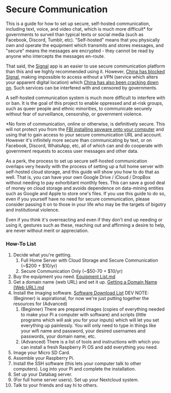 # __Secure Communication__

This is a guide for how to set up secure, self-hosted communication, including text, voice, and video chat, which is much more difficult\* for governments to surveil than typical texts or social media (such as Facebook, Discord, Tumblr, etc). "Self-hosted" means that you physically own and operate the equipment which transmits and stores messages, and "secure" means the messages are encrypted - they cannot be read by anyone who intercepts the messages en-route. 

That said, the [Signal](https://signal.org/download/) app is an easier to use secure communication platform than this and we highly recommended using it. However, [China has blocked Signal](https://www.techradar.com/news/china-blocks-signal-heres-what-you-need-to-know), making impossible to access without a VPN (service which alters your apparent digital location) which [China has also been cracking down on](https://www.farwestchina.com/tips/best-vpn-for-china/). Such services can be interfered with and censored by governments.

A self-hosted communication system is much more difficult to interfere with or ban. It is the goal of this project to enable oppressed and at-risk groups, such as queer people and ethnic minorities, to communicate securely without fear of surveillance, censorship, or government violence. 

\*No form of communication, online or otherwise, is definitively secure. This will not protect you from the [FBI installing spyware onto your computer](https://www.nbcnews.com/id/wbna3341694) and using that to gain access to your secure communication URL and account. However it's infinitely more secure than communicating by text, or on Facebook, Discord, WhatsApp, etc, all of which can and do cooperate with government requests to access user messages and other data.

As a perk, the process to set up secure self-hosted communication overlaps very heavily with the process of setting up a full home server with self-hosted cloud storage, and this guide will show you how to do that as well. That is, you can have your own Google Drive / iCloud / DropBox without needing to pay exhorbitant monthly fees. This can save a good deal of money on cloud storage and avoids dependence on data-mining entities such as Google and Apple to store one's files. If you use this guide to do so, even if you yourself have no need for secure communication, please consider passing it on to those in your life who may be the targets of bigotry and institutional violence. 

Even if you think it's overreacting and even if they don't end up needing or using it, gestures such as these, reaching out and affirming a desire to help, are never without merit or appreciation. 

### __How-To List__

 1. Decide what you're getting.
    1. Full Home Server with Cloud Storage and Secure Communication (~$200 + $10/yr)
    2. Secure Communication Only (~$50-70 + $10/yr)
 2. Buy the equipment you need. [Equipment List.md](https://storage.quietstars.org/f/281324)
 3. Get a domain name (web URL) and set it up. [Getting a Domain Name (Web URL).md](https://storage.quietstars.org/f/281378)
 4. Install the imaging software. [Software Download List](https://storage.quietstars.org/f/272237)
    DEV NOTE: (Beginner) is aspirational, for now we're just putting together the resources for (Advanced)
    1. (Beginner) There are prepared images (copies of everything needed to make your Pi a computer with software) and scripts (little programs which will ask you for your inputs) which will let you set everything up painlessly. You will only need to type in things like your wifi name and password, your desired usernames and passwords, your domain name, etc.
    2. (Advanced) There is a list of tools and instructions with which you can install a fresh Raspberry Pi OS and add everything you need.
 6. Image your Micro SD Card.
 7. Assemble your Raspberry Pi.
 8. Install the SSH software (this lets your computer talk to other computers). Log into your Pi and complete the installation.
 9. Set up your Databag server. 
 10. (For full home server users). Set up your Nextcloud system.
11. Talk to your friends and say hi to others.
